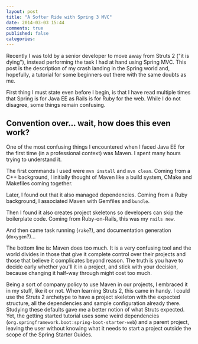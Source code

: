 ```yaml
---
layout: post
title: "A Softer Ride with Spring 3 MVC"
date: 2014-03-03 15:44
comments: true
published: false
categories: 
---
```


Recently I was told by a senior developer to move away from Struts 2 ("it is dying"), instead performing the task I had at hand using Spring MVC. This post is the description of my crash landing in the Spring world and, hopefully, a tutorial for some beginners out there with the same doubts as me.

<!-- more -->

First thing I must state even before I begin, is that I have read multiple times that Spring is for Java EE as Rails is for Ruby for the web. While I do not disagree, some things remain confusing.

## Convention over... wait, how does this even work?

One of the most confusing things I encountered when I faced Java EE for the first time (in a professional context) was Maven. I spent many hours trying to understand it.

The first commands I used were `mvn install` and `mvn clean`. Coming from a C++ background, I initially thought of Maven like a build system, CMake and Makefiles coming together. 

Later, I found out that it also managed dependencies. Coming from a Ruby background, I associated Maven with Gemfiles and `bundle`.

Then I found it also creates project skeletons so developers can skip the boilerplate code. Coming from Ruby-on-Rails, this was my `rails new`.

And then came task running (`rake`?), and documentation generation (`doxygen`?)...

The bottom line is: Maven does too much. It is a very confusing tool and the world divides in those that give it complete control over their projects and those that believe it complicates beyond reason. The truth is you have to decide early whether you'll it in a project, and stick with your decision, because changing it half-way through might cost too much.

Being a sort of company policy to use Maven in our projects, I embraced it in my stuff, like it or not. When learning Struts 2, this came in handy. I could use the Struts 2 archetype to have a project skeleton with the expected structure, all the dependencies and sample configuration already there. Studying these defaults gave me a better notion of what Struts expected. Yet, the getting started tutorial uses some weird dependencies (`org.springframework.boot:spring-boot-starter-web`) and a parent project, leaving the user without knowing what it needs to start a project outside the scope of the Spring Starter Guides.


